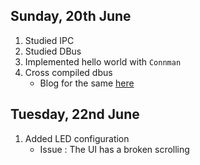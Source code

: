 ## Sunday, 20th June

1. Studied IPC
2. Studied DBus
3. Implemented hello world with `Connman`
4. Cross compiled dbus
   * Blog for the same [here](/blog/dbus-crossc) 

## Tuesday, 22nd June

1. Added LED configuration
   * Issue : The UI has a broken scrolling